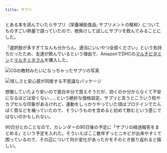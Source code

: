 ```yaml
---
title: サプリ
---
```

とある本を読んでいたらサプリ（栄養補助食品; サプリメントの略称）についてものすごい熱量で語っていたので、根負けして試しにサプリを飲んでみることにした。

「選択肢が多すぎてなんも分からん、適当にいいやつ全部ください」という気持ちだったため、友達が飲んでいるという理由で、AmazonでDHCの[マルチビタミン](https://www.amazon.co.jp/dp/B00GX1E3R6?th=1)と[マルチミネラル](https://www.amazon.co.jp/dp/B01MSSWA5K)を購入した。

![](https://lh3.googleusercontent.com/docs/ADP-6oHEtnTpnBgoSXZnaklWmp5uM9bBuqjUGUTPcvZlcTPvWaT8cUiszHsj3jdUbV4bVmdJiMbMYFblchhMDQDHcGr9UZB5j64nrzxsd4l73MfgGs6G7uX0FiYFjJvBBw0vUVGbq7b7IG0Uwzo6NNrzNnOL_wp9ln62kxGxW7e7eLLf1axiqk2k_WGE1iUAiinl846xJrV1gf2d9x8qyA_ooXppCatvcV1x3z8n2PyxoLgW5_TScLikI_2-uOXnEykvloBDptLw5gYEnhw96xvSS_brbha6fIZ9GUrrAIJ3HC2-RhGYe7LcXvjDvnXQlXeoOf6ZHgTOhB-ULBeAIHp-Xk0dLaCxOPJ8ipByhyrOI67W2lTNBQFmiL0jc49N5utkD2G3QtWA90zgwbiJEb6D3IrlYxM8yRhpBe-orizFKgB7M5HmipwbUAF8tB8of6fGQJflbJRU8epAThKpn7x551cWQzANXzUv97Iqz4YdbZToYAHlcrvrKGpcye_-kd7MtKJxz-NZtHOg3HCXqaCXd0NzE3WwBVARB-HGy54R73X_l9YIy84Ae-nzT3aLMuQqQKNJY0Oha_ZZLjoQWUkrFp-GK-diKRlA9_Y1HzBf1XAckId0h1Ys9HSVIVEMeH1nKdJMtj9nG-KFPnJ8aTdhN6K5zBwuym5pnLwKEByfze1WIWBw0ORYHTkRsVo_b6d02ZWWSH-VwUz_fIBNynEb-j84NELEOhQO5Q45s7_EvdXrxK1C3MgVhX8GdD_Jyd281kH_CQSklxh9CX70Sxto6Z56Yv8-ZOKMdCeKp_ZcZLvmKJjOxAtUIqg-tGcAR5dOpw3-XF4CCCWfjXSVSdQ7pRcq29U6n4m-vwFMs1mlXRjJgnlaUza2RIHKXdg7YH2_usEo64bikPc04U3c983rNddqYaFW08R-8Fzw94dhhhXXBV9MB73bAY9L9jMBghdgQrjVB7cbzw6-83OEgwrkQA-12ay-NnbyHLyzHZ6HYQ-yTtV-5s9Qivdfl8R5dRFe6WJoWnbuywS2KglKnw2vAT5q5DXZPxTAZuAJxLIwFldu9ONm3Jmz1-xGBjRuwToWhzZwjZnwrMiuVJUjVvXcvOS_14O0yIWzsQyF3FxIrD47gDvQFhvleEyRWLsOfWxagEZIOe7fdBtMgpEiYIGILzQwSwt7Cd9mwVw8pY7EU3cAPHZoMLPGWxJML9kI6j7JuQHcZ6C1cjBMqgK3GCemZOjpO-pZV2muNQNnaXhEZbAyU6PO "CGの教材みたいになっちゃったサプリの写真")

![](https://lh3.googleusercontent.com/docs/ADP-6oHL2gW8VQagztJXK2y6dVIY1cYTv40BLEae-VzLp_J_jiN_bObPegiJ7vsbafu7_CshPTPvkB82Jjlsshx-C1jWJZKHc8sVJThuIP0BJam7xesz5Oc0UioObh7yI7BYCB-hrsJS-T3OnJE0hA9A-UeFUb-D364dbhetHSHaXiu006Zl-dCqQnnaZ1lHycoN7Q74gQpB5e3wn5k29LdY4uc3DnqNBrpvnMtHELGZRhcyO2ibJtrmUJSV7wSxaUkIW_cBcRB_Gv8Mkfdjv2HUyYET1YUGZoGXQdAXAJeDYFi_nsbvhByzcknkbu4z7Ex4Cv02mUC00JRY5MTQMIg_LqM8C3Mpc-hJzs6RJQmLKleDwKDAggy7ke9L9WlYuVBzZdytWZcglMYeoGlRpbb_ABLUuGjrcleRmmPlQIQh7KbDDf1VpwR3NZLlNQrcgpTmEnrA64XUUe1ZmEVZNafgiJBfpzrlkTEn8O2nqr6dZHcJwYMjC9lXjOi9KtKWY_7uEs7aBdxKeSTAjl_hDrYnmCoIdmzXRuTOi97nzp1lyomyyPisv9C3Ny9T07xt-ny1A_b1b1gODKsIT1zp89ND47U438XodOyUE4UcKUf2Z-3OycZce7DTiwWEBwFDuJgQH0pW7f98_PWwPq-cX3RIkCKAcSv9NkDGlVI7EMA0Bbgl0ToldlN6vQrk6hAg9rRBJ5feTe3NhHxGcqiMqQCDXxaLbbnmu6L5vXWl4FHMjYdsSXwVZShufSpz476iIMXdL6cDlI7QJ6WUVzgLVX1q4MsxzXNZdmXmuBg5y5wDSe0oeACRIBR31gPH1CpVjgVrYrA2ohfnLnmR4HTT92PvV8Sxk94uV57AjixexOeIg-EExDRW2j_CdHRkXAicVmC4BvU0PdsHGG_CGSCJRzVG3i33Bu-qiNk_BLjZHWyQDLSPIaPJ0Vyg4QAjpsN61RxbispCRqwSE1LyFF6zykLEv7uRoLpFxTbU3iPu057k0mlkTlxEUbAN3k8YVcL_UmwD0WikV2g1112Dn3Hq7aqaODUkOD71uICEs4njqRsvPACVyGnS-xwGIznrGOZ8jNfBbtgza9Bm0qsXjQT0JaD-QGS9qe50qAZhZJOogyeSYfp8wGlrHKn08Jqc41hlD2LUI2hSNo6agSbxzEdNTz3LLBiasodZg_eIu1Mxc2_c9ByJVKdRWKuOm0FHkenaIMOaPmS0PcEqVIjCMvboHuGff1gEGQzJfeGYIwEkE91hhI9Q5lKD "怪しさと安心感が同居する不思議なパッケージ")

想像していたより安いので面白半分で買えそうだが、効くのか分からなくて不安になるほどは安くない……という絶妙な価格設定。サプリと言うとこういう粒やカプセルな印象があるけれど、運動をしっかりやっていた頃はプロテインでたんぱく質などを補っていたので、そういうものを含めると初めて飲むという感じではないのかもしれない。

90日分とのことなので、カレンダーの90日後の予定に「サプリの経過報告をまとめる」という予定を入れた。そういえばここ数年ずっとニキビが出来やすくて困っているので、その辺について何か変化があったかをそのとき振り返れると嬉しい。
